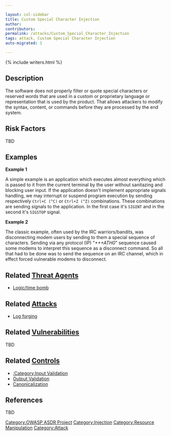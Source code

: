 ```yaml
---

layout: col-sidebar
title: Custom Special Character Injection
author: 
contributors: 
permalink: /attacks/Custom_Special_Character_Injection
tags: attack, Custom Special Character Injection
auto-migrated: 1

---
```


{% include writers.html %}

## Description

The software does not properly filter or quote special characters or
reserved words that are used in a custom or proprietary language or
representation that is used by the product. That allows attackers to
modify the syntax, content, or commands before they are processed by the
end system.

## Risk Factors

TBD

## Examples

**Example 1**

A simple example is an application which executes almost everything
which is passed to it from the current terminal by the user without
sanitazing and blocking user input. If the application doesn't implement
appropriate signals handling, we may interrupt or suspend program
execution by sending respectively `Ctrl+C (^C)` or `Ctrl+Z (^Z)`
combinations. These combinations are sending signals to the application.
In the first case it's `SIGINT` and in the second it's `SIGSTOP` signal.

**Example 2**

The classic example, often used by the IRC warriors/bandits, was
disconnecting modem users by sending to them a special sequence of
characters. Sending via any protocol (IP) "*+++ATH0*" sequence caused
some modems to interpret this sequence as a disconnect command. So all
that had to be done was to send the sequence on an IRC channel, which in
effect forced vulnerable modems to disconnect.

## Related [Threat Agents](Threat_Agents "wikilink")

- [Logic/time bomb](Logic/time_bomb "wikilink")

## Related [Attacks](https://owasp.org/www-community/attacks/)

- [Log forging](https://owasp.org/www-community/attacks/Log_Injection)

## Related [Vulnerabilities](https://owasp.org/www-community/vulnerabilities/)

TBD

## Related [Controls](https://owasp.org/www-community/controls/)

- [:Category:Input Validation](:Category:Input_Validation "wikilink")
- [Output Validation](Output_Validation "wikilink")
- [Canonicalization](Canonicalization "wikilink")

## References

TBD

[Category:OWASP ASDR Project](Category:OWASP_ASDR_Project "wikilink")
[Category:Injection](https://owasp.org/www-community/Injection_Flaws) 
[Category:Resource Manipulation](Category:Resource_Manipulation "wikilink")
[Category:Attack](Category:Attack "wikilink")